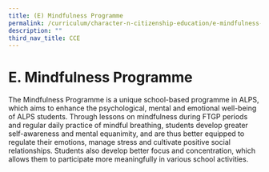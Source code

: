 ```yaml
---
title: (E) Mindfulness Programme
permalink: /curriculum/character-n-citizenship-education/e-mindfulness-programme
description: ""
third_nav_title: CCE
---
```

# **E. Mindfulness Programme**

The Mindfulness Programme is a unique school-based programme in ALPS, which aims to enhance the psychological, mental and emotional well-being of ALPS students. Through lessons on mindfulness during FTGP periods and regular daily practice of mindful breathing, students develop greater self-awareness and mental equanimity, and are thus better equipped to regulate their emotions, manage stress and cultivate positive social relationships. Students also develop better focus and concentration, which allows them to participate more meaningfully in various school activities.